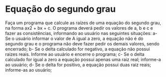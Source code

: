 # Equação do segundo grau

Faça um programa que calcule as raízes de uma equação do segundo grau, na forma ax2 + bx + c. O programa deverá pedir os valores de a, b e c e fazer as consistências, informando ao usuário nas seguintes situações:
a- Se o usuário informar o valor de A igual a zero, a equação não é do segundo grau e o programa não deve fazer pedir os demais valores, sendo encerrado;
b- Se o delta calculado for negativo, a equação não possui raizes reais. Informe ao usuário e encerre o programa;
c- Se o delta calculado for igual a zero a equação possui apenas uma raiz real; informe-a ao usuário;
d- Se o delta for positivo, a equação possui duas raiz reais; informe-as ao usuário;
